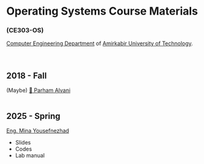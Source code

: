 # Operating Systems Course Materials
### (CE303-OS) 
[Computer Engineering Department](https://ceit.aut.ac.ir/) of [Amirkabir University of Technology](https://aut.ac.ir/).<br><br><br>

## 2018 - Fall
(Maybe) [🫡 Parham Alvani](https://1995parham.me/)<br>
<br>

## 2025 - Spring

[Eng. Mina Yousefnezhad](https://github.com/Minay98)<br>

+ Slides
+ Codes
+ Lab manual